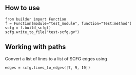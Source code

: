 ## How to use

```
from builder import Function
f = Function(module="test_module", function="Test:method")
scfg = f.build_scfg()
scfg.write_to_file("test-scfg.gv")
```
## Working with paths

Convert a list of lines to a list of SCFG edges using
```
edges = scfg.lines_to_edges([7, 9, 10])
```